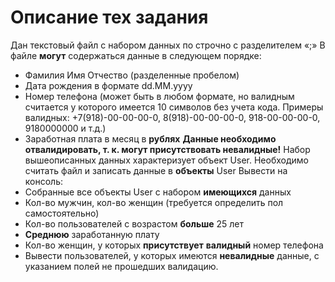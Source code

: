 # Описание тех задания
Дан текстовый файл с набором данных по строчно с разделителем «;»
В файле **могут** содержаться данные в следующем порядке:
- Фамилия Имя Отчество (разделенные пробелом)
- Дата рождения в формате dd.MM.yyyy
- Номер телефона (может быть в любом формате, но валидным считается у которого имеется 10 символов без учета кода. Примеры валидных: +7(918)-00-00-00-0, 8(918)-00-00-00-0, 918-00-00-00-0, 9180000000 и т.д.)
- Заработная плата в месяц в **рублях**
**Данные необходимо отвалидировать, т. к. могут присутствовать невалидные!**
Набор вышеописанных данных характеризует объект User.
Необходимо считать файл и записать данные в **объекты** User
Вывести на консоль:
- Собранные все объекты User с набором **имеющихся** данных
- Кол-во мужчин, кол-во женщин (требуется определить пол самостоятельно)
- Кол-во пользователей с возрастом **больше** 25 лет
- **Среднюю** заработанную плату
- Кол-во женщин, у которых **присутствует** **валидный** номер телефона
- Вывести пользователей, у которых имеются **невалидные** данные, с указанием полей не прошедших валидацию.